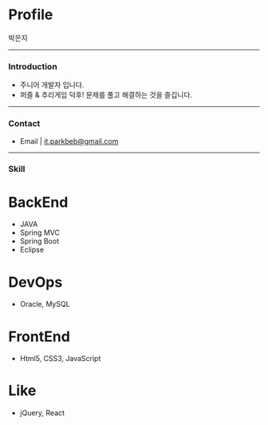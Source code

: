 Profile
==============

박은지

*****
### Introduction

* 주니어 개발자 입니다.
* 퍼즐 & 추리게임 덕후! 문제를 풀고 해결하는 것을 즐깁니다.

* * *
### Contact

* Email | it.parkbeb@gmail.com

* * *
### Skill

# BackEnd

* JAVA
* Spring MVC
* Spring Boot
* Eclipse

# DevOps

* Oracle, MySQL

# FrontEnd

* Html5, CSS3, JavaScript

# Like

* jQuery, React


